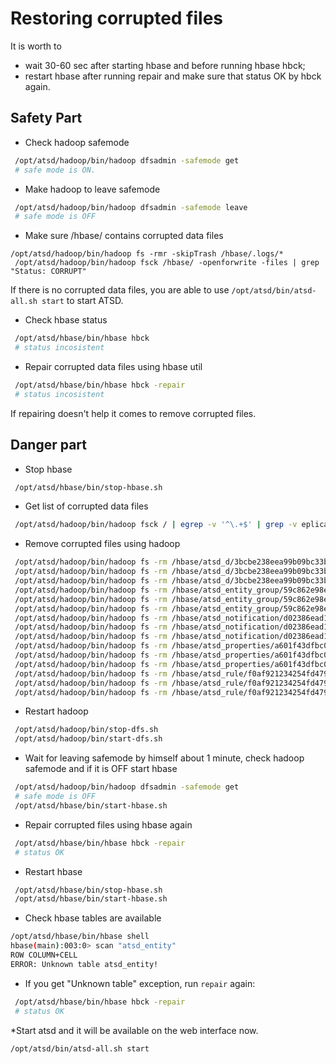 # Restoring corrupted files



It is worth to

   * wait 30-60 sec after starting hbase and before running hbase hbck;
   * restart hbase after running repair and make sure that status OK by hbck again.


## Safety Part

* Check hadoop safemode

```sh
 /opt/atsd/hadoop/bin/hadoop dfsadmin -safemode get
 # safe mode is ON.
```

* Make hadoop to leave safemode

```sh
 /opt/atsd/hadoop/bin/hadoop dfsadmin -safemode leave
 # safe mode is OFF
```

* Make sure /hbase/ contains corrupted data files

```
/opt/atsd/hadoop/bin/hadoop fs -rmr -skipTrash /hbase/.logs/*
 /opt/atsd/hadoop/bin/hadoop fsck /hbase/ -openforwrite -files | grep "Status: CORRUPT"
```

If there is no corrupted data files, you are able to use ```/opt/atsd/bin/atsd-all.sh start``` to start ATSD.


* Check hbase status

```sh
 /opt/atsd/hbase/bin/hbase hbck
 # status incosistent
```

* Repair corrupted data files using hbase util

```sh
 /opt/atsd/hbase/bin/hbase hbck -repair
 # status incosistent
```

If repairing doesn't help it comes to remove corrupted files.

## Danger part

* Stop hbase

```sh
 /opt/atsd/hbase/bin/stop-hbase.sh
```

* Get list of corrupted data files 

```sh
 /opt/atsd/hadoop/bin/hadoop fsck / | egrep -v '^\.+$' | grep -v eplica
```

* Remove corrupted files using hadoop 

```sh
 /opt/atsd/hadoop/bin/hadoop fs -rm /hbase/atsd_d/3bcbe238eea99b09bc33bf72129414d7/r/5f301b8315684225b726ec598b1344b1
 /opt/atsd/hadoop/bin/hadoop fs -rm /hbase/atsd_d/3bcbe238eea99b09bc33bf72129414d7/r/83b84b797f7946e09791cbd275bc62e6
 /opt/atsd/hadoop/bin/hadoop fs -rm /hbase/atsd_d/3bcbe238eea99b09bc33bf72129414d7/r/9048d1195b0e4db5a7fae975ab144876
 /opt/atsd/hadoop/bin/hadoop fs -rm /hbase/atsd_entity_group/59c862e98e4cc49c9519615ea6e9784b/e/5140d038336940e5ac97585af9b4ed06
 /opt/atsd/hadoop/bin/hadoop fs -rm /hbase/atsd_entity_group/59c862e98e4cc49c9519615ea6e9784b/e/6178ace282494d14b4bdb21a7a2a405e
 /opt/atsd/hadoop/bin/hadoop fs -rm /hbase/atsd_entity_group/59c862e98e4cc49c9519615ea6e9784b/e/6f8e2d70a48d4654b734539498d1a4e5
 /opt/atsd/hadoop/bin/hadoop fs -rm /hbase/atsd_notification/d02386ead1fc18d1793d1a20049cf6a7/c/0c56a2b84e5f493681b127f2c4d99934
 /opt/atsd/hadoop/bin/hadoop fs -rm /hbase/atsd_notification/d02386ead1fc18d1793d1a20049cf6a7/c/5f76b391cfaa49a8b1d8b9156a21a6e8
 /opt/atsd/hadoop/bin/hadoop fs -rm /hbase/atsd_notification/d02386ead1fc18d1793d1a20049cf6a7/c/b0e84a7daefc4f0d95fc6ba253e91a74
 /opt/atsd/hadoop/bin/hadoop fs -rm /hbase/atsd_properties/a601f43dfbc09c444212b25bc2c20c35/c/eef512e242df476891ca90a10bb2b919
 /opt/atsd/hadoop/bin/hadoop fs -rm /hbase/atsd_properties/a601f43dfbc09c444212b25bc2c20c35/c/f66d6b95624643e489725f940b0bdb39
 /opt/atsd/hadoop/bin/hadoop fs -rm /hbase/atsd_properties/a601f43dfbc09c444212b25bc2c20c35/c/f7f82e4f353b4345964849e770a83675
 /opt/atsd/hadoop/bin/hadoop fs -rm /hbase/atsd_rule/f0af921234254fd479811973067cb3c9/r/0d4a254d7288490a985c636353df77c7
 /opt/atsd/hadoop/bin/hadoop fs -rm /hbase/atsd_rule/f0af921234254fd479811973067cb3c9/r/41262b47fe9f44e286b9981eb71b9675
 /opt/atsd/hadoop/bin/hadoop fs -rm /hbase/atsd_rule/f0af921234254fd479811973067cb3c9/r/495d100f9f204af5b6123ee715b9f74a
```

* Restart hadoop

```sh
 /opt/atsd/hadoop/bin/stop-dfs.sh
 /opt/atsd/hadoop/bin/start-dfs.sh
```

* Wait for leaving safemode by himself about 1 minute, check hadoop safemode and if it is OFF start hbase

```sh
 /opt/atsd/hadoop/bin/hadoop dfsadmin -safemode get
 # safe mode is OFF
 /opt/atsd/hbase/bin/start-hbase.sh
```


* Repair corrupted files using hbase again

```sh
 /opt/atsd/hbase/bin/hbase hbck -repair
 # status OK
```

* Restart hbase

```sh
 /opt/atsd/hbase/bin/stop-hbase.sh
 /opt/atsd/hbase/bin/start-hbase.sh
```

* Check hbase tables are available

```sh
/opt/atsd/hbase/bin/hbase shell
hbase(main):003:0> scan "atsd_entity"
ROW COLUMN+CELL                                                                                                                                                
ERROR: Unknown table atsd_entity!
```

* If you get "Unknown table" exception, run ```repair``` again:

```sh
 /opt/atsd/hbase/bin/hbase hbck -repair
 # status OK
```

*Start atsd and it will be available on the web interface now.

```sh
/opt/atsd/bin/atsd-all.sh start
```
